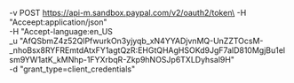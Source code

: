 -v POST https://api-m.sandbox.paypal.com/v2/oauth2/token\
-H "Acceept:application/json"\
-H "Accept-language:en_US\
_u "AfQSbmZ4z52QlPfwurkOn3yjyqb_xN4YYADjvnMQ-UnZZTOcsM-_nhoBsx8RYFREmtdAtxFY1agtQzR:EHGtQHAgHSOKd9JgF7alD810MgjBu1elsm9YW1atK_kMNhp-1FYXrbqR-Zkp9hNOSJp6TXLDyhsal9H"\
-d
"grant_type=client_credentials"
